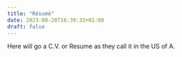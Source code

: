 ```yaml
---
title: "Résumé"
date: 2023-08-28T16:39:33+01:00
draft: false
---
```


Here will go a C.V. or Resume as they call it in the US of A.
